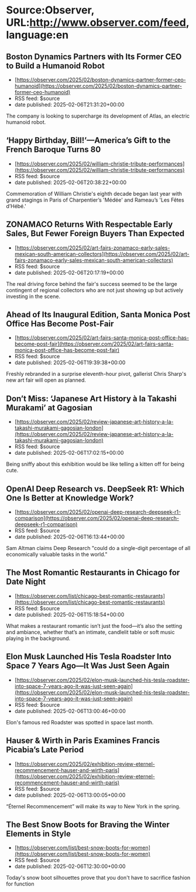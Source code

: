 # Source:Observer, URL:http://www.observer.com/feed, language:en

## Boston Dynamics Partners with Its Former CEO to Build a Humanoid Robot
 - [https://observer.com/2025/02/boston-dynamics-partner-former-ceo-humanoid](https://observer.com/2025/02/boston-dynamics-partner-former-ceo-humanoid)
 - RSS feed: $source
 - date published: 2025-02-06T21:31:20+00:00

The company is looking to supercharge its development of Atlas, an electric humanoid robot.

## ‘Happy Birthday, Bill!’—America’s Gift to the French Baroque Turns 80
 - [https://observer.com/2025/02/william-christie-tribute-performances](https://observer.com/2025/02/william-christie-tribute-performances)
 - RSS feed: $source
 - date published: 2025-02-06T20:38:22+00:00

Commemoration of William Christie's eighth decade began last year with grand stagings in Paris of Charpentier’s 'Médée' and Rameau’s 'Les Fêtes d’Hébé.'

## ZONAMACO Returns With Respectable Early Sales, But Fewer Foreign Buyers Than Expected
 - [https://observer.com/2025/02/art-fairs-zonamaco-early-sales-mexican-south-american-collectors](https://observer.com/2025/02/art-fairs-zonamaco-early-sales-mexican-south-american-collectors)
 - RSS feed: $source
 - date published: 2025-02-06T20:17:19+00:00

The real driving force behind the fair's success seemed to be the large contingent of regional collectors who are not just showing up but actively investing in the scene.

## Ahead of Its Inaugural Edition, Santa Monica Post Office Has Become Post-Fair
 - [https://observer.com/2025/02/art-fairs-santa-monica-post-office-has-become-post-fair](https://observer.com/2025/02/art-fairs-santa-monica-post-office-has-become-post-fair)
 - RSS feed: $source
 - date published: 2025-02-06T19:39:38+00:00

Freshly rebranded in a surprise eleventh-hour pivot, gallerist Chris Sharp's new art fair will open as planned.

## Don’t Miss: ‘Japanese Art History à la Takashi Murakami’ at Gagosian
 - [https://observer.com/2025/02/review-japanese-art-history-a-la-takashi-murakami-gagosian-london](https://observer.com/2025/02/review-japanese-art-history-a-la-takashi-murakami-gagosian-london)
 - RSS feed: $source
 - date published: 2025-02-06T17:02:15+00:00

Being sniffy about this exhibition would be like telling a kitten off for being cute.

## OpenAI Deep Research vs. DeepSeek R1: Which One Is Better at Knowledge Work?
 - [https://observer.com/2025/02/openai-deep-research-deepseek-r1-comparison](https://observer.com/2025/02/openai-deep-research-deepseek-r1-comparison)
 - RSS feed: $source
 - date published: 2025-02-06T16:13:44+00:00

Sam Altman claims Deep Research "could do a single-digit percentage of all economically valuable tasks in the world."

## The Most Romantic Restaurants in Chicago for Date Night
 - [https://observer.com/list/chicago-best-romantic-restaurants](https://observer.com/list/chicago-best-romantic-restaurants)
 - RSS feed: $source
 - date published: 2025-02-06T15:18:54+00:00

What makes a restaurant romantic isn’t just the food—it’s also the setting and ambiance, whether that’s an intimate, candlelit table or soft music playing in the background.

## Elon Musk Launched His Tesla Roadster Into Space 7 Years Ago—It Was Just Seen Again
 - [https://observer.com/2025/02/elon-musk-launched-his-tesla-roadster-into-space-7-years-ago-it-was-just-seen-again](https://observer.com/2025/02/elon-musk-launched-his-tesla-roadster-into-space-7-years-ago-it-was-just-seen-again)
 - RSS feed: $source
 - date published: 2025-02-06T13:00:46+00:00

Elon's famous red Roadster was spotted in space last month.

## Hauser & Wirth in Paris Examines Francis Picabia’s Late Period
 - [https://observer.com/2025/02/exhibition-review-eternel-recommencement-hauser-and-wirth-paris](https://observer.com/2025/02/exhibition-review-eternel-recommencement-hauser-and-wirth-paris)
 - RSS feed: $source
 - date published: 2025-02-06T13:00:05+00:00

“Éternel Recommencement” will make its way to New York in the spring.

## The Best Snow Boots for Braving the Winter Elements in Style
 - [https://observer.com/list/best-snow-boots-for-women](https://observer.com/list/best-snow-boots-for-women)
 - RSS feed: $source
 - date published: 2025-02-06T12:30:00+00:00

Today's snow boot silhouettes prove that you don't have to sacrifice fashion for function

